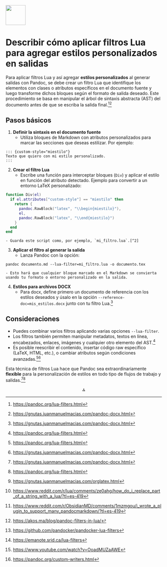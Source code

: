 <img src="https://r2cdn.perplexity.ai/pplx-full-logo-primary-dark%402x.png" style="height:64px;margin-right:32px"/>

# Describir cómo aplicar filtros Lua para agregar estilos personalizados en salidas

Para aplicar filtros Lua y así agregar **estilos personalizados** al generar salidas con Pandoc, se debe crear un filtro Lua que identifique los elementos con clases o atributos específicos en el documento fuente y luego transforme dichos bloques según el formato de salida deseado. Este procedimiento se basa en manipular el árbol de sintaxis abstracta (AST) del documento antes de que se escriba la salida final.[^1][^2]

## Pasos básicos

1. **Definir la sintaxis en el documento fuente**
    - Utiliza bloques de Markdown con atributos personalizados para marcar las secciones que deseas estilizar. Por ejemplo:

```
::: {custom-style="miestilo"}
Texto que quiero con mi estilo personalizado.
:::
```

2. **Crear el filtro Lua**
    - Escribe una función para interceptar bloques (`Div`) y aplicar el estilo en función del atributo detectado. Ejemplo para convertir a un entorno LaTeX personalizado:

```lua
function Div(el)
  if el.attributes["custom-style"] == "miestilo" then
    return {
      pandoc.RawBlock("latex", "\\begin{miestilo}"),
      el,
      pandoc.RawBlock("latex", "\\end{miestilo}")
    }
  end
end
```

    - Guarda este script como, por ejemplo, `mi_filtro.lua`.[^2]
3. **Aplicar el filtro al generar la salida**
    - Lanza Pandoc con la opción:

```
pandoc documento.md --lua-filter=mi_filtro.lua -o documento.tex
```

    - Esto hará que cualquier bloque marcado en el Markdown se convierta usando tu formato o entorno personalizado en la salida.
4. **Estilos para archivos DOCX**
    - Para docx, define primero un documento de referencia con los estilos deseados y úsalo en la opción `--reference-doc=mis_estilos.docx` junto con tu filtro Lua.[^2]

## Consideraciones

- Puedes combinar varios filtros aplicando varias opciones `--lua-filter`.
- Los filtros también permiten manipular metadatos, textos en línea, encabezados, enlaces, imágenes y cualquier otro elemento del AST.[^1]
- Es posible reescribir el contenido, insertar código raw específico (LaTeX, HTML, etc.), o cambiar atributos según condiciones avanzadas.[^1][^2]

Esta técnica de filtros Lua hace que Pandoc sea extraordinariamente **flexible** para la personalización de estilos en todo tipo de flujos de trabajo y salidas.[^2][^1]
<span style="display:none">[^10][^3][^4][^5][^6][^7][^8][^9]</span>

<div style="text-align: center">⁂</div>

[^1]: https://pandoc.org/lua-filters.html

[^2]: https://gnutas.juanmanuelmacias.com/pandoc-docx.html

[^3]: https://www.reddit.com/r/lua/comments/ze0ahg/how_do_i_replace_part_of_a_string_with_a_lua/?tl=es-419

[^4]: https://www.reddit.com/r/ObsidianMD/comments/1mzmgou/i_wrote_a_plugin_to_support_many_pandocmarkdown/?tl=es-419

[^5]: https://akos.ma/blog/pandoc-filters-in-lua/

[^6]: https://github.com/pandocker/pandocker-lua-filters

[^7]: https://emanote.srid.ca/lua-filters

[^8]: https://www.youtube.com/watch?v=OoadMUZaAWE

[^9]: https://pandoc.org/custom-writers.html

[^10]: https://gnutas.juanmanuelmacias.com/orglatex.html

